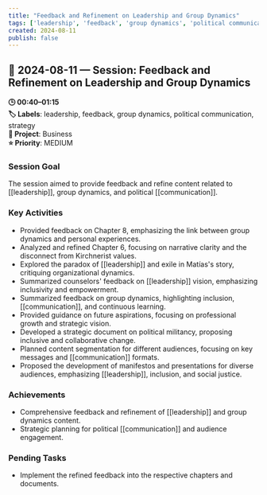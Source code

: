 ```yaml
---
title: "Feedback and Refinement on Leadership and Group Dynamics"
tags: ['leadership', 'feedback', 'group dynamics', 'political communication', 'strategy']
created: 2024-08-11
publish: false
---
```


## 📅 2024-08-11 — Session: Feedback and Refinement on Leadership and Group Dynamics

**🕒 00:40–01:15**  
**🏷️ Labels**: leadership, feedback, group dynamics, political communication, strategy  
**📂 Project**: Business  
**⭐ Priority**: MEDIUM  


### Session Goal
The session aimed to provide feedback and refine content related to [[leadership]], group dynamics, and political [[communication]].

### Key Activities
- Provided feedback on Chapter 8, emphasizing the link between group dynamics and personal experiences.
- Analyzed and refined Chapter 6, focusing on narrative clarity and the disconnect from Kirchnerist values.
- Explored the paradox of [[leadership]] and exile in Matías's story, critiquing organizational dynamics.
- Summarized counselors' feedback on [[leadership]] vision, emphasizing inclusivity and empowerment.
- Summarized feedback on group dynamics, highlighting inclusion, [[communication]], and continuous learning.
- Provided guidance on future aspirations, focusing on professional growth and strategic vision.
- Developed a strategic document on political militancy, proposing inclusive and collaborative change.
- Planned content segmentation for different audiences, focusing on key messages and [[communication]] formats.
- Proposed the development of manifestos and presentations for diverse audiences, emphasizing [[leadership]], inclusion, and social justice.

### Achievements
- Comprehensive feedback and refinement of [[leadership]] and group dynamics content.
- Strategic planning for political [[communication]] and audience engagement.

### Pending Tasks
- Implement the refined feedback into the respective chapters and documents.
